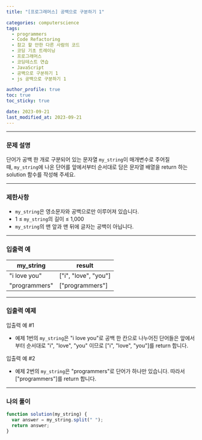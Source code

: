 ```yaml
---
title: "[프로그래머스] 공백으로 구분하기 1"

categories: computerscience
tags:
  - programmers
  - Code Refactoring
  - 참고 할 만한 다른 사람의 코드
  - 코딩 기초 트레이닝
  - 프로그래머스
  - 코딩테스트 연습
  - JavaScript
  - 공백으로 구분하기 1
  - js 공백으로 구분하기 1

author_profile: true
toc: true
toc_sticky: true

date: 2023-09-21
last_modified_at: 2023-09-21
---
```


---

### 문제 설명

단어가 공백 한 개로 구분되어 있는 문자열 `my_string`이 매개변수로 주어질 때, `my_string`에 나온 단어를 앞에서부터 순서대로 담은 문자열 배열을 return 하는 solution 함수를 작성해 주세요.

---

### 제한사항

- `my_string`은 영소문자와 공백으로만 이루어져 있습니다.
- 1 ≤ `my_string`의 길이 ≤ 1,000
- `my_string`의 맨 앞과 맨 뒤에 글자는 공백이 아닙니다.

---

### 입출력 예

| my_string     | result               |
| ------------- | -------------------- |
| "i love you"  | ["i", "love", "you"] |
| "programmers" | ["programmers"]      |

---

### 입출력 예제

입출력 예 #1

- 예제 1번의 `my_string`은 "i love you"로 공백 한 칸으로 나누어진 단어들은 앞에서부터 순서대로 "i", "love", "you" 이므로 ["i", "love", "you"]를 return 합니다.

입출력 예 #2

- 예제 2번의 `my_string`은 "programmers"로 단어가 하나만 있습니다. 따라서 ["programmers"]를 return 합니다.

---

### 나의 풀이

```jsx
function solution(my_string) {
  var answer = my_string.split(" ");
  return answer;
}
```
